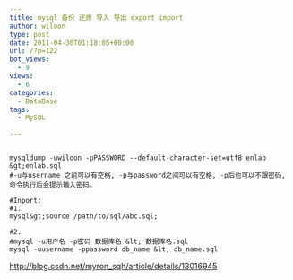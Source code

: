 ```yaml
---
title: mysql 备份 还原 导入 导出 export import
author: wiloon
type: post
date: 2011-04-30T01:18:05+00:00
url: /?p=122
bot_views:
  - 9
views:
  - 6
categories:
  - DataBase
tags:
  - MySQL

---
```

```bash#Export:

mysqldump -uwiloon -pPASSWORD --default-character-set=utf8 enlab &gt;enlab.sql
#-u与username 之前可以有空格, -p与password之间可以有空格, -p后也可以不跟密码, 命令执行后会提示输入密码.

#Inport:
#1.
mysql&gt;source /path/to/sql/abc.sql;

#2.
#mysql -u用户名 -p密码 数据库名 &lt; 数据库名.sql
mysql -uusername -ppassword db_name &lt; db_name.sql
```

http://blog.csdn.net/myron_sqh/article/details/13016945